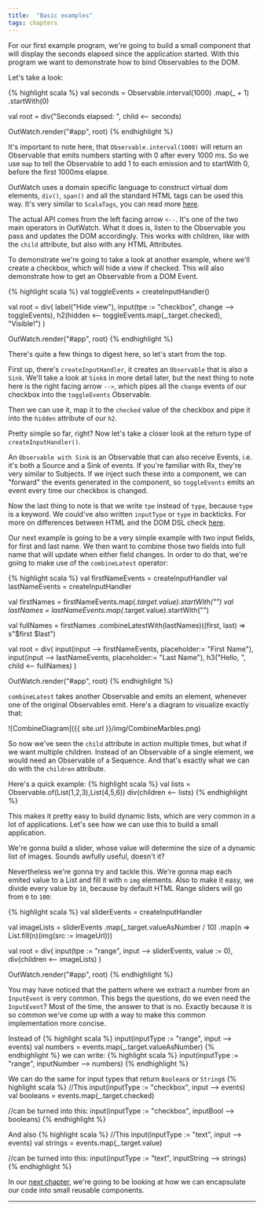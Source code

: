 ```yaml
---
title:  "Basic examples"
tags: chapters
---
```


For our first example program, we're going to build a small component that will display the seconds elapsed since the application started. With this program we want to demonstrate how to bind Observables to the DOM.

Let's take a look:

{% highlight scala %}
val seconds = Observable.interval(1000)
      .map(_ + 1)
      .startWith(0)

val root = div("Seconds elapsed: ", child <-- seconds)

OutWatch.render("#app", root)
{% endhighlight %}

It's important to note here, that `Observable.interval(1000)` will return an Observable that emits numbers starting with 0 after every 1000 ms. So we use `map` to tell the Observable to add 1 to each emission and to startWith 0, before the first 1000ms elapse.

OutWatch uses a domain specific language to construct virtual dom elements, `div()`, `span()` and all the standard HTML tags can be used this way. It's very similar to `ScalaTags`, you can read more [here]().

The actual API comes from the left facing arrow `<--`. It's one of the two main operators in OutWatch.
What it does is, listen to the Observable you pass and updates the DOM accordingly.
This works with children, like with the `child` attribute, but also with any HTML Attributes.

To demonstrate we're going to take a look at another example, where we'll create a checkbox,
which will hide a view if checked. This will also demonstrate how to get an Observable from a DOM Event.

{% highlight scala %}
val toggleEvents = createInputHandler()

val root = div(
  label("Hide view"),
  input(tpe := "checkbox", change --> toggleEvents),
  h2(hidden <-- toggleEvents.map(_.target.checked), "Visible!")
)

OutWatch.render("#app", root)
{% endhighlight %}

There's quite a few things to digest here, so let's start from the top.

First up, there's `createInputHandler`, it creates an `Observable` that is also a `Sink`.
We'll take a look at `Sink`s in more detail later,
but the next thing to note here is the right facing arrow `-->`,
which pipes all the `change` events of our checkbox into the `toggleEvents` Observable.

Then we can use it, map it to the `checked` value of the checkbox and pipe it into the `hidden` attribute of our `h2`.

Pretty simple so far, right? Now let's take a closer look at the return type of `createInputHandler()`.

An `Observable with Sink` is an Observable that can also receive Events,
i.e. it's both a Source and a Sink of events. If you're familiar with Rx,
they're very similar to Subjects.
If we inject such these into a component, we can "forward" the events generated in the component,
so `toggleEvents` emits an event every time our checkbox is changed.

Now the last thing to note is that we write `tpe` instead of `type`, because `type` is a keyword.
We could've also written `inputType` or ``type`` in backticks.
For more on differences between HTML and the DOM DSL check [here]().

Our next example is going to be a very simple example with two input fields, for first and last name.
We then want to combine those two fields into full name that will update when either field changes.
In order to do that, we're going to make use of the `combineLatest` operator:

{% highlight scala %}
val firstNameEvents = createInputHandler
val lastNameEvents = createInputHandler

val firstNames = firstNameEvents.map(_.target.value).startWith("")
val lastNames = lastNameEvents.map(_.target.value).startWith("")

val fullNames = firstNames
  .combineLatestWith(lastNames)((first, last) => s"$first $last")

val root = div(
  input(input --> firstNameEvents, placeholder:= "First Name"),
  input(input --> lastNameEvents, placeholder:= "Last Name"),
  h3("Hello, ", child <-- fullNames)
)

OutWatch.render("#app", root)
{% endhighlight %}

`combineLatest` takes another Observable and emits an element, whenever one of the original Observables emit.
Here's a diagram to visualize exactly that:

![CombineDiagram]({{ site.url }}/img/CombineMarbles.png)

So now we've seen the `child` attribute in action multiple times, but what if we want multiple children.
Instead of an Observable of a single element, we would need an Observable of a Sequence.
And that's exactly what we can do with the `children` attribute.

Here's a quick example:
{% highlight scala %}
val lists = Observable.of(List(1,2,3),List(4,5,6))
div(children <-- lists)
{% endhighlight %}

This makes it pretty easy to build dynamic lists, which are very common in a lot of applications.
Let's see how we can use this to build a small application.

We're gonna build a slider, whose value will determine the size of a dynamic list of images.
Sounds awfully useful, doesn't it?

Nevertheless we're gonna try and tackle this.
We're gonna map each emited value to a List and fill it with `n` `img` elements.
Also to make it easy, we divide every value by `10`,
because by default HTML Range sliders will go from `0` to `100`:

{% highlight scala %}
val sliderEvents = createInputHandler

val imageLists = sliderEvents
  .map(_.target.valueAsNumber / 10)
  .map(n => List.fill(n)(img(src := imageUrl)))

val root = div(
  input(tpe := "range", input --> sliderEvents, value := 0),
  div(children <-- imageLists)
)

OutWatch.render("#app", root)
{% endhighlight %}

You may have noticed that the pattern where we extract a number from an `InputEvent` is very common.
This begs the questions, do we even need the `InputEvent`? Most of the time, the answer to that is no.
Exactly because it is so common we've come up with a way to make this common implementation more concise.

Instead of
{% highlight scala %}
input(inputType := "range", input --> events)
val numbers = events.map(_.target.valueAsNumber)
{% endhighlight %}
we can write:
{% highlight scala %}
input(inputType := "range", inputNumber --> numbers)
{% endhighlight %}


We can do the same for input types that return `Boolean`s or `String`s
{% highlight scala %}
//This
input(inputType := "checkbox", input --> events)
val booleans = events.map(_.target.checked)

//can be turned into this:
input(inputType := "checkbox", inputBool --> booleans)
{% endhighlight %}

And also
{% highlight scala %}
//This
input(inputType := "text", input --> events)
val strings = events.map(_.target.value)

//can be turned into this:
input(inputType := "text", inputString --> strings)
{% endhighlight %}


In our [next chapter](/components), we're going to be looking at how we can encapsulate our code into small reusable components.










---
